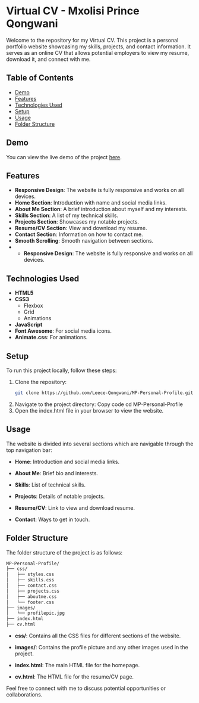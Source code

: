 # Virtual CV - Mxolisi Prince Qongwani

Welcome to the repository for my Virtual CV. This project is a personal portfolio website showcasing my skills, projects, and contact information. It serves as an online CV that allows potential employers to view my resume, download it, and connect with me.

## Table of Contents
- [Demo](#demo)
- [Features](#features)
- [Technologies Used](#technologies-used)
- [Setup](#setup)
- [Usage](#usage)
- [Folder Structure](#folder-structure)

## Demo

You can view the live demo of the project [here](https://leece-qongwani.github.io/MP-Personal-Profile/).

## Features

- **Responsive Design**: The website is fully responsive and works on all devices.
- **Home Section**: Introduction with name and social media links.
- **About Me Section**: A brief introduction about myself and my interests.
- **Skills Section**: A list of my technical skills.
- **Projects Section**: Showcases my notable projects.
- **Resume/CV Section**: View and download my resume.
- **Contact Section**: Information on how to contact me.
- **Smooth Scrolling**: Smooth navigation between sections.
- - **Responsive Design**: 
  The website is fully responsive and works on all devices.

## Technologies Used

- **HTML5**
- **CSS3**
  - Flexbox
  - Grid
  - Animations
- **JavaScript**
- **Font Awesome**: For social media icons.
- **Animate.css**: For animations.

## Setup

To run this project locally, follow these steps:

1. Clone the repository:
   ```bash
   git clone https://github.com/Leece-Qongwani/MP-Personal-Profile.git
2. Navigate to the project directory:
Copy code
cd MP-Personal-Profile
3. Open the index.html file in your browser to view the website.
   
## Usage

The website is divided into several sections which are navigable through the top navigation bar:

- **Home**: 
  Introduction and social media links.

- **About Me**: 
  Brief bio and interests.

- **Skills**: 
  List of technical skills.

- **Projects**: 
  Details of notable projects.

- **Resume/CV**: 
  Link to view and download resume.

- **Contact**: 
  Ways to get in touch.


## Folder Structure
The folder structure of the project is as follows:
```bash
MP-Personal-Profile/
├── css/
│   ├── styles.css
│   ├── skills.css
│   ├── contact.css
│   ├── projects.css
│   ├── aboutme.css
│   └── footer.css
├── images/
│   └── profilepic.jpg
├── index.html
├── cv.html
```

- **css/**: 
  Contains all the CSS files for different sections of the website.

- **images/**: 
  Contains the profile picture and any other images used in the project.

- **index.html**: 
  The main HTML file for the homepage.

- **cv.html**: 
  The HTML file for the resume/CV page.


Feel free to connect with me to discuss potential opportunities or collaborations.






